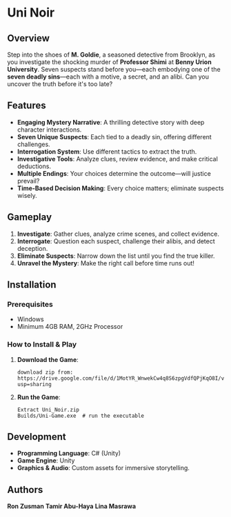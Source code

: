 # Uni Noir

## Overview
Step into the shoes of **M. Goldie**, a seasoned detective from Brooklyn, as you investigate the shocking murder of **Professor Shimi** at **Benny Urion University**. Seven suspects stand before you—each embodying one of the **seven deadly sins**—each with a motive, a secret, and an alibi. Can you uncover the truth before it's too late?

## Features
- **Engaging Mystery Narrative**: A thrilling detective story with deep character interactions.
- **Seven Unique Suspects**: Each tied to a deadly sin, offering different challenges.
- **Interrogation System**: Use different tactics to extract the truth.
- **Investigative Tools**: Analyze clues, review evidence, and make critical deductions.
- **Multiple Endings**: Your choices determine the outcome—will justice prevail?
- **Time-Based Decision Making**: Every choice matters; eliminate suspects wisely.

## Gameplay
1. **Investigate**: Gather clues, analyze crime scenes, and collect evidence.
2. **Interrogate**: Question each suspect, challenge their alibis, and detect deception.
3. **Eliminate Suspects**: Narrow down the list until you find the true killer.
4. **Unravel the Mystery**: Make the right call before time runs out!

## Installation
### Prerequisites
- Windows
- Minimum 4GB RAM, 2GHz Processor

### How to Install & Play
1. **Download the Game**:
   ```
   download zip from:
   https://drive.google.com/file/d/1MotYR_WnwekCw4q8S6zpgVdfQPjKqO8I/view?usp=sharing
   ```
2. **Run the Game**:
   ```
   Extract Uni_Noir.zip
   Builds/Uni-Game.exe  # run the executable
   ```

## Development
- **Programming Language**: C# (Unity)
- **Game Engine**: Unity
- **Graphics & Audio**: Custom assets for immersive storytelling.

## Authors
**Ron Zusman**
**Tamir Abu-Haya**
**Lina Masrawa**

